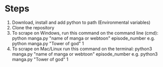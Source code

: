 # Steps
1. Download, install and add python to path (Environmental variables)
2. Clone the repository
3. To scrape on Windows, run this command on the command line (cmd): python manga.py "name of manga or webtoon" episode_number e.g. python manga.py "Tower of god" 1
4. To scrape on Mac/Linux run this command on the terminal: python3 manga.py "name of manga or webtoon" episode_number e.g. python3 manga.py "Tower of god" 1

